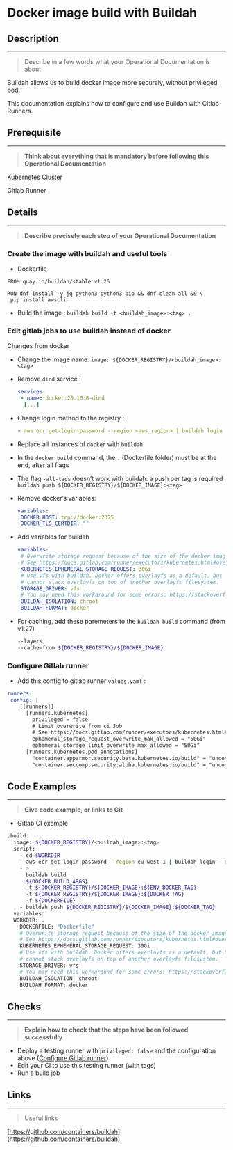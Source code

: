 # Docker image build with Buildah

## Description

---

> Describe in a few words what your Operational Documentation is about

Buildah allows us to build docker image more securely, without privileged pod.

This documentation explains how to configure and use Buildah with Gitlab Runners.

## Prerequisite

---

> **Think about everything that is mandatory before following this Operational Documentation**

Kubernetes Cluster

Gitlab Runner

## Details

---

> **Describe precisely each step of your Operational Documentation**

### Create the image with buildah and useful tools

- Dockerfile

```docker
FROM quay.io/buildah/stable:v1.26

RUN dnf install -y jq python3 python3-pip && dnf clean all && \
 pip install awscli
```

- Build the image : `buildah build -t <buildah_image>:<tag> .`

### Edit gitlab jobs to use buildah instead of docker

Changes from docker

- Change the image name: `image: ${DOCKER_REGISTRY}/<buildah_image>:<tag>`
- Remove `dind` service :

    ```yaml
    services:
     - name: docker:20.10.8-dind
      [...]
    ```

- Change login method to the registry :

    ```yaml
    - aws ecr get-login-password --region <aws_region> | buildah login --username AWS --password-stdin ${DOCKER_REGISTRY}
    ```

- Replace all instances of `docker` with `buildah`
- In the `docker build` command, the `.` (Dockerfile folder) must be at the end, after all flags
- The flag `-all-tags` doesn’t work with buildah: a push per tag is required `buildah push ${DOCKER_REGISTRY}/${DOCKER_IMAGE}:<tag>`
- Remove docker’s variables:

    ```yaml
    variables:
     DOCKER_HOST: tcp://docker:2375
     DOCKER_TLS_CERTDIR: ""
    ```

- Add variables for buildah

    ```yaml
    variables:
     # Overwrite storage request because of the size of the docker image
     # See https://docs.gitlab.com/runner/executors/kubernetes.html#overwriting-container-resources
     KUBERNETES_EPHEMERAL_STORAGE_REQUEST: 30Gi
     # Use vfs with buildah. Docker offers overlayfs as a default, but buildah
     # cannot stack overlayfs on top of another overlayfs filesystem.
     STORAGE_DRIVER: vfs
     # You may need this workaround for some errors: https://stackoverflow.com/a/70438141/1233435
     BUILDAH_ISOLATION: chroot
     BUILDAH_FORMAT: docker
    ```

- For caching, add these paremeters to the `buildah build` command (from v1.27)

    ```bash
    --layers
    --cache-from ${DOCKER_REGISTRY}/${DOCKER_IMAGE}
    ```

### Configure Gitlab runner

- Add this config to gitlab runner `values.yaml` :

```yaml
runners:
 config: |
    [[runners]]
      [runners.kubernetes]
        privileged = false
        # Limit overwrite from ci Job
        # See https://docs.gitlab.com/runner/executors/kubernetes.html#overwriting-container-resources
        ephemeral_storage_request_overwrite_max_allowed = "50Gi"
        ephemeral_storage_limit_overwrite_max_allowed = "50Gi"
      [runners.kubernetes.pod_annotations]
        "container.apparmor.security.beta.kubernetes.io/build" = "unconfined"
        "container.seccomp.security.alpha.kubernetes.io/build" = "unconfined"
```

## Code Examples

---

> **Give code example, or links to Git**

- Gitlab CI example

```bash
.build:
  image: ${DOCKER_REGISTRY}/<buildah_image>:<tag>
  script:
    - cd $WORKDIR
    - aws ecr get-login-password --region eu-west-1 | buildah login --username AWS --password-stdin ${DOCKER_REGISTRY}
    - >
      buildah build
      ${DOCKER_BUILD_ARGS}
      -t ${DOCKER_REGISTRY}/${DOCKER_IMAGE}:${ENV_DOCKER_TAG}
      -t ${DOCKER_REGISTRY}/${DOCKER_IMAGE}:${DOCKER_TAG}
      -f ${DOCKERFILE} .
    - buildah push ${DOCKER_REGISTRY}/${DOCKER_IMAGE}:${DOCKER_TAG}
  variables:
  WORKDIR: .
    DOCKERFILE: "Dockerfile"
    # Overwrite storage request because of the size of the docker image
    # See https://docs.gitlab.com/runner/executors/kubernetes.html#overwriting-container-resources
    KUBERNETES_EPHEMERAL_STORAGE_REQUEST: 30Gi
    # Use vfs with buildah. Docker offers overlayfs as a default, but buildah
    # cannot stack overlayfs on top of another overlayfs filesystem.
    STORAGE_DRIVER: vfs
    # You may need this workaround for some errors: https://stackoverflow.com/a/70438141/1233435
    BUILDAH_ISOLATION: chroot
    BUILDAH_FORMAT: docker
```

## Checks

---

> **Explain how to check that the steps have been followed successfully**

- Deploy a testing runner with `privileged: false` and the configuration above ([Configure Gitlab runner](https://www.notion.so/Configure-Gitlab-runner-5c96ad06fed0495188d77646d82b4663))
- Edit your CI to use this testing runner (with tags)
- Run a build job

## Links

---

> Useful links

[https://github.com/containers/buildah](https://github.com/containers/buildah)
